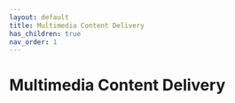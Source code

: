 ```yaml
---
layout: default
title: Multimedia Content Delivery
has_children: true
nav_order: 1
---
```


# Multimedia Content Delivery
